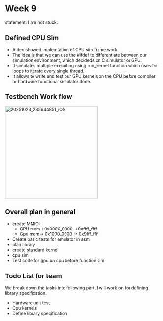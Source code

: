 # Week 9
statement: I am not stuck.

## Defined CPU Sim
- Aiden showed implemtation of CPU sim frame work.
- The idea is that we can use the #ifdef to differentiate between our simulation environment, which decideds on C simulator or GPU.
- It simulates multiple executing using run_kernel function which uses for loops to iterate every single thread. 
- It allows to write and test our GPU kernels on the CPU before compiler or hardware functional simulator done.

## Testbench Work flow
<img width="300" height="300" alt="20251023_235644851_iOS" src="https://github.com/user-attachments/assets/87bde2c8-0730-4040-a55a-33fb558b7d22" />

## Overall plan in general   
- create MMIO:
  - CPU mem->0x0000_0000 ->0xffff_ffff
  - Gpu mem-> 0x1000_0000 -> 0x9fff_ffff
- Create basic tests for emulator in asm
- plan library
- create standard kernel
- cpu sim
- Test code for gpu on cpu before function sim

## Todo List for team
We break down the tasks into following part, I will work on for defining library specification. 
- Hardware unit test
- Cpu kernels
- Define library specification




  
